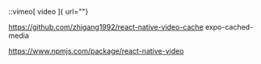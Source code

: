 ::vimeo[ video ]{ url=""}

https://github.com/zhigang1992/react-native-video-cache
expo-cached-media



https://www.npmjs.com/package/react-native-video